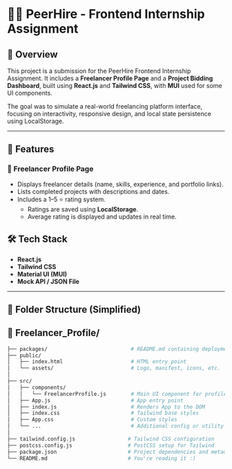 # 🧑‍💻 PeerHire - Frontend Internship Assignment

## 🚀 Overview

This project is a submission for the PeerHire Frontend Internship Assignment. It includes a **Freelancer Profile Page** and a **Project Bidding Dashboard**, built using **React.js** and **Tailwind CSS**, with **MUI** used for some UI components.

The goal was to simulate a real-world freelancing platform interface, focusing on interactivity, responsive design, and local state persistence using LocalStorage.

---

## 📄 Features

### 👤 Freelancer Profile Page

- Displays freelancer details (name, skills, experience, and portfolio links).
- Lists completed projects with descriptions and dates.
- Includes a 1–5 ⭐ rating system.
  - Ratings are saved using **LocalStorage**.
  - Average rating is displayed and updates in real time.



## 🛠️ Tech Stack

- **React.js**
- **Tailwind CSS**
- **Material UI (MUI)**
- **Mock API / JSON File**

---

## 📂 Folder Structure (Simplified)
## 📁 Freelancer_Profile/

```bash
├── packages/                           # README.md containing deployment steps, important json and java script packages
├── public/
│   ├── index.html                      # HTML entry point
│   └── assets/                         # Logo, manifest, icons, etc.
│
├── src/
│   ├── components/
│   │   └── FreelancerProfile.js        # Main UI component for profile
│   ├── App.js                          # App entry point
│   ├── index.js                        # Renders App to the DOM
│   ├── index.css                       # Tailwind base styles
│   ├── App.css                         # Custom styles
│   └── ...                             # Additional config or utility files
│
├── tailwind.config.js                 # Tailwind CSS configuration
├── postcss.config.js                  # PostCSS setup for Tailwind
├── package.json                       # Project dependencies and metadata
└── README.md                          # You're reading it :)

